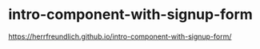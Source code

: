 # intro-component-with-signup-form

https://herrfreundlich.github.io/intro-component-with-signup-form/
